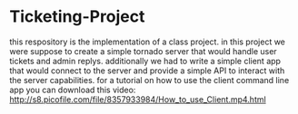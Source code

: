 # Ticketing-Project
this respository is the implementation of a class project.
in this project we were suppose to create a simple tornado server that would handle user tickets and admin replys.
additionally we had to write a simple client app that would connect to the server and provide a simple API to interact with the server capabilities.
for a tutorial on how to use the client command line app you can download this video:
http://s8.picofile.com/file/8357933984/How_to_use_Client.mp4.html
